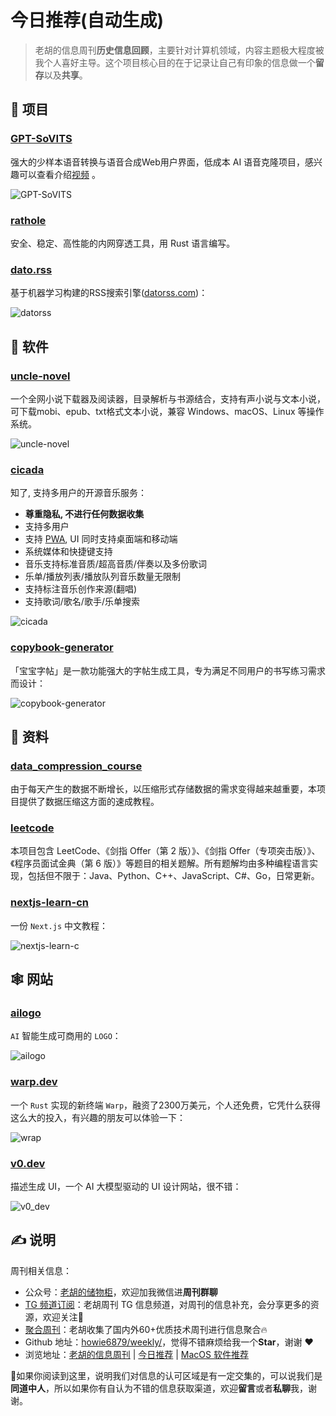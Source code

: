 # 今日推荐(自动生成)

> 老胡的信息周刊**历史信息回顾**，主要针对计算机领域，内容主题极大程度被我个人喜好主导。这个项目核心目的在于记录让自己有印象的信息做一个**留存**以及**共享**。


## 🎯 项目 

### [GPT-SoVITS](https://github.com/RVC-Boss/GPT-SoVITS)

强大的少样本语音转换与语音合成Web用户界面，低成本 AI 语音克隆项目，感兴趣可以查看介绍[视频](https://www.bilibili.com/video/BV12g4y1m7Uw/) 。

![GPT-SoVITS](https://images-1252557999.file.myqcloud.com/uPic/GPT-SoVITS.jpg) 

### [rathole](https://github.com/rapiz1/rathole)

安全、稳定、高性能的内网穿透工具，用 Rust 语言编写。 

### [dato.rss](https://github.com/davidesantangelo/dato.rss)

基于机器学习构建的RSS搜索引擎([datorss.com](https://datorss.com/))：

![datorss](https://images-1252557999.file.myqcloud.com/uPic/datorss.png) 

## 🤖 软件 

### [uncle-novel](https://github.com/unclezs/uncle-novel)

一个全网小说下载器及阅读器，目录解析与书源结合，支持有声小说与文本小说，可下载mobi、epub、txt格式文本小说，兼容 Windows、macOS、Linux 等操作系统。

![uncle-novel](https://images-1252557999.file.myqcloud.com/uPic/ciiKWp.jpg) 

### [cicada](https://github.com/mebtte/cicada)

知了, 支持多用户的开源音乐服务：

- **尊重隐私, 不进行任何数据收集**
- 支持多用户
- 支持 [PWA](https://developer.mozilla.org/docs/Web/Progressive_web_apps), UI 同时支持桌面端和移动端
- 系统媒体和快捷键支持
- 音乐支持标准音质/超高音质/伴奏以及多份歌词
- 乐单/播放列表/播放队列音乐数量无限制
- 支持标注音乐创作来源(翻唱)
- 支持歌词/歌名/歌手/乐单搜索

![cicada](https://images-1252557999.file.myqcloud.com/uPic/cicada.png) 

### [copybook-generator](https://github.com/jaywcjlove/copybook-generator)

「宝宝字帖」是一款功能强大的字帖生成工具，专为满足不同用户的书写练习需求而设计：

![copybook-generator](https://images-1252557999.file.myqcloud.com/uPic/copybook-generator.jpg) 

## 👀 资料 

### [data_compression_course](https://github.com/jermp/data_compression_course)

由于每天产生的数据不断增长，以压缩形式存储数据的需求变得越来越重要，本项目提供了数据压缩这方面的速成教程。 

### [leetcode](https://github.com/doocs/leetcode)

本项目包含 LeetCode、《剑指 Offer（第 2 版）》、《剑指 Offer（专项突击版）》、《程序员面试金典（第 6 版）》等题目的相关题解。所有题解均由多种编程语言实现，包括但不限于：Java、Python、C++、JavaScript、C#、Go，日常更新。 

### [nextjs-learn-cn](https://qufei1993.github.io/nextjs-learn-cn/)

一份 `Next.js` 中文教程：

![nextjs-learn-c](https://images-1252557999.file.myqcloud.com/uPic/nextjs-learn-c.jpg) 

## 🕸 网站 

### [ailogo](https://ailogo.qq.com/)

`AI` 智能生成可商用的 `LOGO`：

![ailogo](https://images-1252557999.file.myqcloud.com/uPic/ailogo.jpg) 

### [warp.dev](https://www.warp.dev/)

一个 `Rust` 实现的新终端 `Warp`，融资了2300万美元，个人还免费，它凭什么获得这么大的投入，有兴趣的朋友可以体验一下：

![wrap](https://images-1252557999.file.myqcloud.com/uPic/wrap.jpg) 

### [v0.dev](https://v0.dev/)

描述生成 UI，一个 AI 大模型驱动的 UI 设计网站，很不错：

![v0_dev](https://images-1252557999.file.myqcloud.com/uPic/v0_dev.jpg) 

## ✍️ 说明

周刊相关信息：

- 公众号：[老胡的储物柜](https://images-1252557999.file.myqcloud.com/uPic/ETIbMe.jpg)，欢迎加我微信进**周刊群聊**
- [TG 频道订阅](https://t.me/howie_weekly)：老胡周刊 TG 信息频道，对周刊的信息补充，会分享更多的资源，欢迎关注👏
- [聚合周刊](https://www.fre321.com/weekly)：老胡收集了国内外60+优质技术周刊进行信息聚合🔥
- Github 地址：[howie6879/weekly/](https://github.com/howie6879/weekly/)，觉得不错麻烦给我一个**Star**，谢谢 ❤️
- 浏览地址：[老胡的信息周刊](https://weekly.howie6879.com) | [今日推荐](https://weekly.howie6879.com/recommend/index.html) | [MacOS 软件推荐](https://weekly.howie6879.com/soft/mac.html)

🙌如果你阅读到这里，说明我们对信息的认可区域是有一定交集的，可以说我们是**同道中人**，所以如果你有自认为不错的信息获取渠道，欢迎**留言**或者**私聊**我，谢谢。